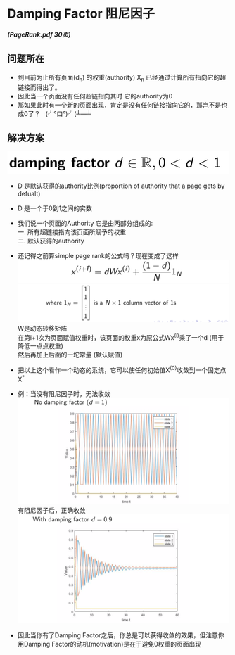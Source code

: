 # Damping Factor 阻尼因子
***(PageRank.pdf 30页)***  

## 问题所在
* 到目前为止所有页面(d<sub>n</sub>) 的权重(authority) X<sub>n</sub> 已经通过计算所有指向它的超链接而得出了。  
* 因此当一个页面没有任何超链指向其时 它的authority为0 
* 那如果此时有一个新的页面出现，肯定是没有任何链接指向它的，那岂不是也成0了？&nbsp;&nbsp; (╯°口°)╯(┴—┴

## 解决方案
 ![](./img/DF.png)
 
 * D 是默认获得的authority比例(proportion of authority that a page gets by defualt)
 * D 是一个于0到1之间的实数
 * 我们说一个页面的Authority 它是由两部分组成的:  
 一. 所有超链接指向该页面所赋予的权重  
 二. 默认获得的authority
 
 * 还记得之前算simple page rank的公式吗？现在变成了这样
 ![](./img/simplePageRank.png)  
 ![](./img/simplePageRank1N.png)
 W是动态转移矩阵  
 在第i+1次为页面赋值权重时，该页面的权重x为原公式Wx<sup>(i)</sup>乘了一个d (用于降低一点点权重)  
 然后再加上后面的一坨常量 (默认赋值)
 
 * 把以上这个看作一个动态的系统，它可以使任何初始值X<sup>(0)</sup>收敛到一个固定点X<sup>*</sup>  
 * 例：当没有阻尼因子时，无法收敛  
 ![](./img/noDF.png)  
 有阻尼因子后，正确收敛  
 ![](./img/DF0.9.png)
 
 * 因此当你有了Damping Factor之后，你总是可以获得收敛的效果，但注意你用Damping Factor的动机(motivation)是在于避免0权重的页面出现